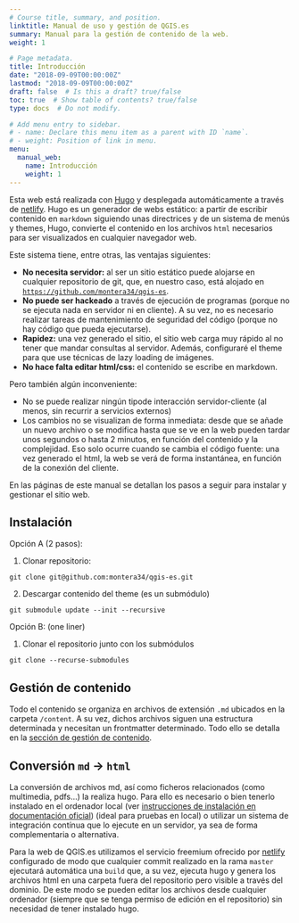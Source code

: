 ```yaml
---
# Course title, summary, and position.
linktitle: Manual de uso y gestión de QGIS.es
summary: Manual para la gestión de contenido de la web.
weight: 1

# Page metadata.
title: Introducción
date: "2018-09-09T00:00:00Z"
lastmod: "2018-09-09T00:00:00Z"
draft: false  # Is this a draft? true/false
toc: true  # Show table of contents? true/false
type: docs  # Do not modify.

# Add menu entry to sidebar.
# - name: Declare this menu item as a parent with ID `name`.
# - weight: Position of link in menu.
menu:
  manual_web:
    name: Introducción
    weight: 1
---
```


Esta web está realizada con [Hugo](https://gohugo.io) y desplegada automáticamente a través de [netlify](https://netlify.com).
Hugo es un generador de webs estático: a partir de escribir contenido en `markdown` siguiendo unas directrices y de un sistema de menús y themes, Hugo, convierte el contenido en los archivos `html` necesarios para ser visualizados en cualquier navegador web. 

Este sistema tiene, entre otras, las ventajas siguientes:
  * **No necesita servidor:** al ser un sitio estático puede alojarse en cualquier repositorio de git, que, en nuestro caso, está alojado en [`https://github.com/montera34/qgis-es`](https://github.com/montera34/qgis-es).
  * **No puede ser hackeado** a través de ejecución de programas (porque no se ejecuta nada en servidor ni en cliente). A su vez, no es necesario realizar tareas de mantenimiento de seguridad del código (porque no hay código que pueda ejecutarse).
  * **Rapidez:** una vez generado el sitio, el sitio web carga muy rápido al no tener que mandar consultas al servidor. Además, configuraré el theme para que use técnicas de lazy loading de imágenes.
  * **No hace falta editar html/css:** el contenido se escribe en markdown.

Pero también algún inconveniente:

* No se puede realizar ningún tipode interacción servidor-cliente (al menos, sin recurrir a servicios externos)
* Los cambios no se visualizan de forma inmediata: desde que se añade un nuevo archivo o se modifica hasta que se ve en la web pueden tardar unos segundos o hasta 2 minutos, en función del contenido y la complejidad. Eso solo ocurre cuando se cambia el código fuente: una vez generado el html, la web se verá de forma instantánea, en función de la conexión del cliente.

En las páginas de este manual se detallan los pasos a seguir para instalar y gestionar el sitio web.

## Instalación

Opción A (2 pasos):

1. Clonar repositorio:

  ```shell
  git clone git@github.com:montera34/qgis-es.git
  ```

2. Descargar contenido del theme (es un submódulo)
```shell
git submodule update --init --recursive
```

Opción B: (one liner)

1. Clonar el repositorio junto con los submódulos
```shell
git clone --recurse-submodules
```

## Gestión de contenido

Todo el contenido se organiza en archivos de extensión `.md` ubicados en la carpeta `/content`. A su vez, dichos archivos siguen una estructura determinada y necesitan un frontmatter determinado. Todo ello se detalla en la [sección de gestión de contenido](/manuales/web-qgis/contenido/).

## Conversión `md` ->  `html`

La conversión de archivos md, así como ficheros relacionados (como multimedia, pdfs...) la realiza hugo. Para ello es necesario o bien tenerlo instalado en el ordenador local (ver [instrucciones de instalación en documentación oficial](https://gohugo.io/getting-started/installing/)) (ideal para pruebas en local) o utilizar un sistema de integración contínua que lo ejecute en un servidor, ya sea de forma complementaria o alternativa. 

Para la web de QGIS.es utilizamos el servicio freemium ofrecido por [netlify](https://netlify.com) configurado de modo que cualquier commit realizado en la rama `master` ejecutará automática una `build` que, a su vez, ejecuta hugo y genera los archivos html en una carpeta fuera del repositorio pero visible a través del dominio. De este modo se pueden editar los archivos desde cualquier ordenador (siempre que se tenga permiso de edición en el repositorio) sin necesidad de tener instalado hugo.